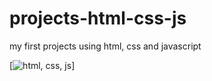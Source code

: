 # projects-html-css-js
my first projects using html, css and javascript

[![html, css, js](https://in.pinterest.com/pin/493425702929420611/)]
